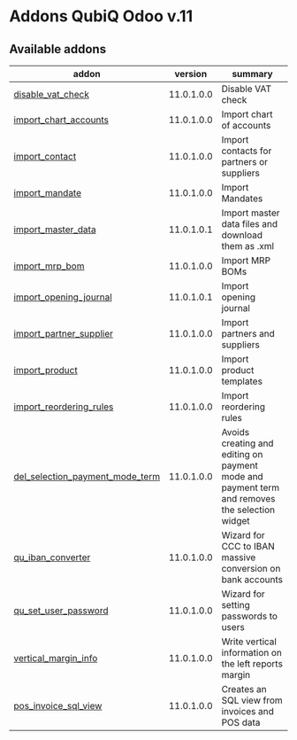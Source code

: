 Addons QubiQ Odoo v.11
=============================

[//]: # (addons)

Available addons
----------------
addon | version | summary
--- | --- | ---
[disable_vat_check](disable_vat_check/) | 11.0.1.0.0 | Disable VAT check
[import_chart_accounts](import_chart_accounts/) | 11.0.1.0.0 | Import chart of accounts
[import_contact](import_contact/) | 11.0.1.0.0 | Import contacts for partners or suppliers
[import_mandate](import_mandate/) | 11.0.1.0.0 | Import Mandates
[import_master_data](import_master_data/) | 11.0.1.0.1 | Import master data files and download them as .xml
[import_mrp_bom](import_mrp_bom/) | 11.0.1.0.0 | Import MRP BOMs
[import_opening_journal](import_opening_journal/) | 11.0.1.0.1 | Import opening journal
[import_partner_supplier](import_partner_supplier/) | 11.0.1.0.0 | Import partners and suppliers
[import_product](import_product/) | 11.0.1.0.0 | Import product templates
[import_reordering_rules](import_reordering_rules/) | 11.0.1.0.0 | Import reordering rules
[del_selection_payment_mode_term](del_selection_payment_mode_term/) | 11.0.1.0.0 | Avoids creating and editing on payment mode and payment term and removes the selection widget
[qu_iban_converter](qu_iban_converter/) | 11.0.1.0.0 | Wizard for CCC to IBAN massive conversion on bank accounts
[qu_set_user_password](qu_set_user_password/) | 11.0.1.0.0 | Wizard for setting passwords to users
[vertical_margin_info](vertical_margin_info/) | 11.0.1.0.0 | Write vertical information on the left reports margin
[pos_invoice_sql_view](pos_invoice_sql_view/) | 11.0.1.0.0 | Creates an SQL view from invoices and POS data

[//]: # (end addons)
